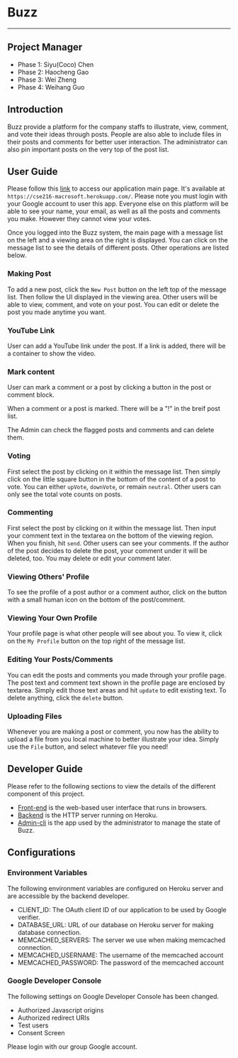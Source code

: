 # Buzz
---

## Project Manager
- Phase 1: Siyu(Coco) Chen
- Phase 2: Haocheng Gao
- Phase 3: Wei Zheng
- Phase 4: Weihang Guo 

## Introduction
Buzz provide a platform for the company staffs to illustrate, view, comment,
and vote their ideas through posts. People are also able to include files in their posts and comments for better user interaction. The administrator can also pin important
posts on the very top of the post list.

## User Guide
Please follow this [link](https://cse216-macrosoft.herokuapp.com/) to access
our application main page.  It's available at `https://cse216-macrosoft.herokuapp.com/`.
Please note you must login with your Google account to user this app. Everyone
else on this platform will be able to see your name, your email, as well as
all the posts and comments you make.  However they cannot view your votes.

Once you logged into the Buzz system, the main page with a message list on
the left and a viewing area on the right is displayed.  You can click on the
message list to see the details of different posts.  Other operations are listed
below.

### Making Post
To add a new post, click the `New Post` button on the left top of the message
list. Then follow the UI displayed in the viewing area. Other users will be
able to view, comment, and vote on your post.  You can edit or delete the post
you made anytime you want. 

### YouTube Link

User can add a YouTube link under the post. If a link is added, there will be a container to show the video. 

### Mark content

User can mark a comment or a post by clicking a button in the post or comment block.

When a comment or a post is marked. There will be a "!" in the breif post list. 

The Admin can check the flagged posts and comments and can delete them. 

### Voting
First select the post by clicking on it within the message list.  Then simply
click on the little square button in the bottom of the content of a post to
vote.  You can either `upVote`, `downVote`, or remain `neutral`.  Other users
can only see the total vote counts on posts.

### Commenting
First select the post by clicking on it within the message list.  Then input
your comment text in the textarea on the bottom of the viewing region.  When
you finish, hit `send`.  Other users can see your comments.  If the author of
the post decides to delete the post, your comment under it will be deleted,
too. You may delete or edit your comment later.

### Viewing Others' Profile
To see the profile of a post author or a comment author, click on the button
with a small human icon on the bottom of the post/comment.

### Viewing Your Own Profile
Your profile page is what other people will see about you.  To view it, click
on the `My Profile` button on the top right of the message list.

### Editing Your Posts/Comments
You can edit the posts and comments you made through your profile page.  The
post text and comment text shown in the profile page are enclosed by textarea.
Simply edit those text areas and hit `update` to edit existing text.  To delete
anything, click the `delete` button.

### Uploading Files
Whenever you are making a post or comment, you now has the ability to upload a file from you local machine to better illustrate your idea. Simply use the `File` button, and select whatever file you need!


## Developer Guide
Please refer to the following sections to view the details of the different
component of this project.

- [Front-end](web/README.md) is the web-based user interface that runs in browsers.
- [Backend](backend/README.md) is the HTTP server running on Heroku.
- [Admin-cli](admin-cli/README.md) is the app used by the administrator to
  manage the state of Buzz.

## Configurations

### Environment Variables
The following environment variables are configured on Heroku server and are
accessible by the backend developer.

- CLIENT\_ID: The OAuth client ID of our application to be used by Google verifier.
- DATABASE\_URL: URL of our database on Heroku server for making database connection.
- MEMCACHED_SERVERS: The server we use when making memcached connection.
- MEMCACHED_USERNAME: The username of the memcached account
- MEMCACHED\_PASSWORD: The password of the memcached account

### Google Developer Console
The following settings on Google Developer Console has been changed.

- Authorized Javascript origins
- Authorized redirect URIs
- Test users
- Consent Screen

Please login with our group Google account.  